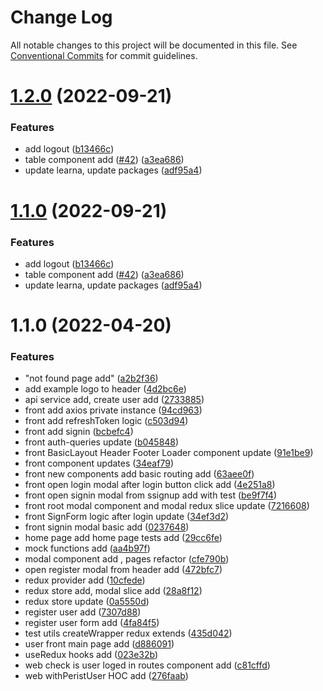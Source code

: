 # Change Log

All notable changes to this project will be documented in this file.
See [Conventional Commits](https://conventionalcommits.org) for commit guidelines.

# [1.2.0](https://github.com/pio-kniaz/DoggyMeet/compare/v1.1.1...v1.2.0) (2022-09-21)


### Features

* add logout ([b13466c](https://github.com/pio-kniaz/DoggyMeet/commit/b13466c27d551abec2fd1096d4b82b64d9c9b56b))
* table component add ([#42](https://github.com/pio-kniaz/DoggyMeet/issues/42)) ([a3ea686](https://github.com/pio-kniaz/DoggyMeet/commit/a3ea686426c354514dec0d6b4ceb71dc2d6770fc))
* update learna, update packages ([adf95a4](https://github.com/pio-kniaz/DoggyMeet/commit/adf95a43f586c795780a6921ec9c147812fec73f))





# [1.1.0](https://github.com/pio-kniaz/DoggyMeet/compare/v1.1.1...v1.1.0) (2022-09-21)


### Features

* add logout ([b13466c](https://github.com/pio-kniaz/DoggyMeet/commit/b13466c27d551abec2fd1096d4b82b64d9c9b56b))
* table component add ([#42](https://github.com/pio-kniaz/DoggyMeet/issues/42)) ([a3ea686](https://github.com/pio-kniaz/DoggyMeet/commit/a3ea686426c354514dec0d6b4ceb71dc2d6770fc))
* update learna, update packages ([adf95a4](https://github.com/pio-kniaz/DoggyMeet/commit/adf95a43f586c795780a6921ec9c147812fec73f))





# 1.1.0 (2022-04-20)


### Features

* "not found page add" ([a2b2f36](https://github.com/pio-kniaz/DoggyMeet/commit/a2b2f36487e5ef7b2cfb704fe1231b70d4455e33))
* add example logo to header ([4d2bc6e](https://github.com/pio-kniaz/DoggyMeet/commit/4d2bc6e25de9b7dc74e021bac32dbeb6fc49d56a))
* api service add, create user add ([2733885](https://github.com/pio-kniaz/DoggyMeet/commit/2733885608dda97d792e1d0be54e94410825172e))
* front  add axios private instance ([94cd963](https://github.com/pio-kniaz/DoggyMeet/commit/94cd963f081395f46fe4eeab37fb5c61a103532b))
* front add refreshToken logic ([c503d94](https://github.com/pio-kniaz/DoggyMeet/commit/c503d941c0d1ef433993ad3addf5511a1ae9c2e1))
* front add signin ([bcbefc4](https://github.com/pio-kniaz/DoggyMeet/commit/bcbefc4719c6f06181924ef78d73a8d37324e9fa))
* front auth-queries update ([b045848](https://github.com/pio-kniaz/DoggyMeet/commit/b0458489a7d8265d805b987029fc5099314f53e3))
* front BasicLayout Header Footer Loader component update ([91e1be9](https://github.com/pio-kniaz/DoggyMeet/commit/91e1be9d8ab3a4397a70c6aa7b7460542101317e))
* front component updates ([34eaf79](https://github.com/pio-kniaz/DoggyMeet/commit/34eaf7924cb3cc9fc54a2db82f6acc7c95927de7))
* front new components add basic routing add ([63aee0f](https://github.com/pio-kniaz/DoggyMeet/commit/63aee0fe9f6fe34aeb98f4c75321e24ed1bf9d97))
* front open login modal after login button click add ([4e251a8](https://github.com/pio-kniaz/DoggyMeet/commit/4e251a8d057af78c7e443419b0a675fec12cd3e2))
* front open signin modal from ssignup add with test ([be9f7f4](https://github.com/pio-kniaz/DoggyMeet/commit/be9f7f4004ee177888d04bd994b1969d11f79459))
* front root modal component and modal redux slice update ([7216608](https://github.com/pio-kniaz/DoggyMeet/commit/72166086d8f7645ad15968be5e62d33953db1b7c))
* front SignForm logic after login update ([34ef3d2](https://github.com/pio-kniaz/DoggyMeet/commit/34ef3d2c9434ff84105740707e4df02f60a93cbb))
* front signin modal basic add ([0237648](https://github.com/pio-kniaz/DoggyMeet/commit/023764877dc0d68d2a8eeb16ae02c945a41252d8))
* home page add home page tests add ([29cc6fe](https://github.com/pio-kniaz/DoggyMeet/commit/29cc6fe56b9dab2c62f175b89972262542ccdd28))
* mock functions add ([aa4b97f](https://github.com/pio-kniaz/DoggyMeet/commit/aa4b97f6a2e16be08e14737f0cf2723e0ad919e6))
* modal component add , pages refactor ([cfe790b](https://github.com/pio-kniaz/DoggyMeet/commit/cfe790b41b9e145a0bb566209c7d306de41ad97a))
* open register modal from header add ([472bfc7](https://github.com/pio-kniaz/DoggyMeet/commit/472bfc7624e33575675dd3c6c8312af367d1f4e1))
* redux provider add ([10cfede](https://github.com/pio-kniaz/DoggyMeet/commit/10cfedefd175dd2384a68de4f21c08ecf9212383))
* redux store add, modal slice add ([28a8f12](https://github.com/pio-kniaz/DoggyMeet/commit/28a8f12cedd67abe353c021d063cd1086d945d4b))
* redux store update ([0a5550d](https://github.com/pio-kniaz/DoggyMeet/commit/0a5550d5f094940cdd2b374ab8f78fd1b257925b))
* register user add ([7307d88](https://github.com/pio-kniaz/DoggyMeet/commit/7307d88f7d792f6be8594646d80591eae66a8cc3))
* register user form add ([4fa84f5](https://github.com/pio-kniaz/DoggyMeet/commit/4fa84f5c557f384bae26b678108d54fd04df22e6))
* test utils createWrapper redux extends ([435d042](https://github.com/pio-kniaz/DoggyMeet/commit/435d0429bca0d452dd5114640e24844288eb01ea))
* user front main page add ([d886091](https://github.com/pio-kniaz/DoggyMeet/commit/d8860915dd9e9828769291d6ba7b2b35c2e09f13))
* useRedux hooks add ([023e32b](https://github.com/pio-kniaz/DoggyMeet/commit/023e32b30d3bf069de6c6e3fbb8a8b79052e5a2c))
* web check is user loged in routes component add ([c81cffd](https://github.com/pio-kniaz/DoggyMeet/commit/c81cffdfd8dd4eb65a3f1c0d20e97381556075e6))
* web withPeristUser HOC add ([276faab](https://github.com/pio-kniaz/DoggyMeet/commit/276faab25f5ada0611aba52e54af9fd3000ae746))
